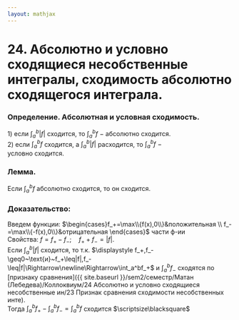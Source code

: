 ```yaml
---  
layout: mathjax  
---  
```

  
# 24. Абсолютно и условно сходящиеся несобственные интегралы, сходимость абсолютно сходящегося интеграла.  
  
### Определение. Абсолютная и условная сходимость.  
$1)$ если $\displaystyle\int_{a}^{b}|f|$ сходится, то $\displaystyle\int_{a}^{b}f~-~$абсолютно сходится.  
$2)$ если $\displaystyle\int_{a}^{b}f$ сходится, а $\displaystyle\int_{a}^{b}|f|$ расходится, то $\displaystyle\int_{a}^{b}f~-~$  
условно сходится.  
  
### Лемма.  
Если $\displaystyle\int_{a}^{b}f~$абсолютно сходится, то он сходится.  
  
### Доказательство:  
Введем функции: $\begin{cases}f_+=\max\\{f(x),0\\}&положительная  
\\  
f_-=\max\\{-f(x),0\\}&отрицательная  
\end{cases}$ части ф-ии  
Свойства: $f=f_+-f_-;\quad f_++f_-=|f|.$  
Если $\displaystyle\int_a^b|f|$ сходится, то т.к. $\displaystyle f_+,f_-\geq0~\text{и}~f_+\leq|f|,f_-\leq|f|\Rightarrow\newline\Rightarrow\int_a^bf_+$ и $\displaystyle\int_a^bf_-$ сходятся по [признаку сравнения]({{ site.baseurl }}/sem2/семестр/Матан (Лебедева)/Коллоквиум/24 Абсолютно и условно сходящиеся несобственные ин/23 Признак сравнения сходимости несобственных инте).  
Тогда $\displaystyle\int_a^bf_+-\int_a^bf_-=\int_a^bf$  сходится  $\scriptsize\blacksquare$  
